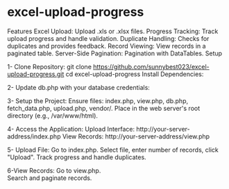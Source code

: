 # excel-upload-progress

Features
Excel Upload: Upload .xls or .xlsx files.
Progress Tracking: Track upload progress and handle validation.
Duplicate Handling: Checks for duplicates and provides feedback.
Record Viewing: View records in a paginated table.
Server-Side Pagination: Pagination with DataTables.
Setup

1- Clone Repository:
git clone https://github.com/sunnybest023/excel-upload-progress.git
cd excel-upload-progress
Install Dependencies:

2- Update db.php with your database credentials:

3- Setup the Project:
Ensure files: index.php, view.php, db.php, fetch_data.php, upload.php, vendor/.
Place in the web server's root directory (e.g., /var/www/html).


4- Access the Application:
Upload Interface: http://your-server-address/index.php
View Records: http://your-server-address/view.php

5- Upload File:
Go to index.php.
Select file, enter number of records, click "Upload".
Track progress and handle duplicates.

6-View Records:
Go to view.php.                    
Search and paginate records.  
